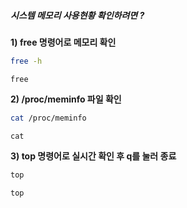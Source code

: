##### 시스템 메모리 사용현황 확인하려면 ? #####

**1) free 명령어로 메모리 확인**

```bash
free -h
```

```tech
free
```

**2) /proc/meminfo 파일 확인**

```bash
cat /proc/meminfo
```

```tech
cat
```

**3) top 명령어로 실시간 확인 후 q를 눌러 종료**

```bash
top
```

```tech
top
```
